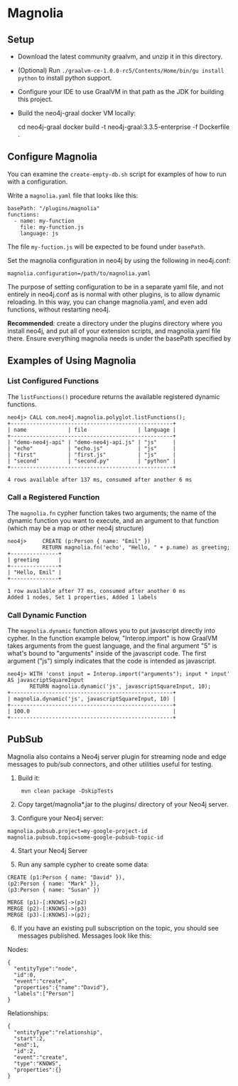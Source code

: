 Magnolia
===========

## Setup

- Download the latest community graalvm, and unzip it in this directory.
- (Optional) Run `./graalvm-ce-1.0.0-rc5/Contents/Home/bin/gu install python` to install python support.
- Configure your IDE to use GraalVM in that path as the JDK for building this project.
- Build the neo4j-graal docker VM locally:

    cd neo4j-graal
    docker build -t neo4j-graal:3.3.5-enterprise -f Dockerfile .

## Configure Magnolia

You can examine the `create-empty-db.sh` script for examples of how to run with a configuration.

Write a `magnolia.yaml` file that looks like this:

    basePath: "/plugins/magnolia"
    functions:
      - name: my-function
        file: my-function.js
        language: js

The file `my-fuction.js` will be expected to be found under `basePath`.

Set the magnolia configuration in neo4j by using the following in neo4j.conf:

`magnolia.configuration=/path/to/magnolia.yaml`

The purpose of setting configuration to be in a separate yaml file, and not entirely in neo4j.conf
as is normal with other plugins, is to allow dynamic reloading.  In this way, you can change magnolia.yaml, and 
even add functions, without restarting neo4j.

**Recommended**: create a directory under the plugins directory where you install neo4j, and put all of your
extension scripts, and magnolia.yaml file there.  Ensure everything magnolia needs is under the basePath
specified by 

## Examples of Using Magnolia

### List Configured Functions

The `listFunctions()` procedure returns the available registered dynamic functions.

    neo4j> CALL com.neo4j.magnolia.polyglot.listFunctions();
    +---------------------------------------------------+
    | name             | file                | language |
    +---------------------------------------------------+
    | "demo-neo4j-api" | "demo-neo4j-api.js" | "js"     |
    | "echo"           | "echo.js"           | "js"     |
    | "first"          | "first.js"          | "js"     |
    | "second"         | "second.py"         | "python" |
    +---------------------------------------------------+
    
    4 rows available after 137 ms, consumed after another 6 ms

### Call a Registered Function

The `magnolia.fn` cypher function takes two arguments; the name of the dynamic function you want to 
execute, and an argument to that function (which may be a map or other neo4j structure)

    neo4j>     CREATE (p:Person { name: "Emil" })
               RETURN magnolia.fn('echo', "Hello, " + p.name) as greeting;
    +---------------+
    | greeting      |
    +---------------+
    | "Hello, Emil" |
    +---------------+
    
    1 row available after 77 ms, consumed after another 0 ms
    Added 1 nodes, Set 1 properties, Added 1 labels

### Call Dynamic Function

The `magnolia.dynamic` function allows you to put javascript directly into cypher.  In the function
example below, "Interop.import" is how GraalVM takes arguments from the guest language, and the final
argument "5" is what's bound to "arguments" inside of the javascript code.  The first argument ("js") simply
indicates that the code is intended as javascript.

    neo4j> WITH 'const input = Interop.import("arguments"); input * input' AS javascriptSquareInput
           RETURN magnolia.dynamic('js', javascriptSquareInput, 10);
    +---------------------------------------------------+
    | magnolia.dynamic('js', javascriptSquareInput, 10) |
    +---------------------------------------------------+
    | 100.0                                             |
    +---------------------------------------------------+

## PubSub

Magnolia also contains a Neo4j server plugin for streaming node and edge messages to pub/sub
connectors, and other utilities useful for testing.

1. Build it:

        mvn clean package -DskipTests

2. Copy target/magnolia*.jar to the plugins/ directory of your Neo4j server.

3.  Configure your Neo4j server:

```
magnolia.pubsub.project=my-google-project-id
magnolia.pubsub.topic=some-google-pubsub-topic-id
```

4. Start your Neo4j Server

5. Run any sample cypher to create some data:

```
CREATE (p1:Person { name: "David" }),
(p2:Person { name: "Mark" }),
(p3:Person { name: "Susan" })

MERGE (p1)-[:KNOWS]->(p2)
MERGE (p2)-[:KNOWS]->(p3)
MERGE (p3)-[:KNOWS]->(p2);
```

6. If you have an existing pull subscription on the topic, you should see messages published.  Messages look like this:

Nodes:
```
{ 
  "entityType":"node",
  "id":0,
  "event":"create",
  "properties":{"name":"David"},
  "labels":["Person"]
}
```

Relationships:
```
{
  "entityType":"relationship",
  "start":2,
  "end":1,
  "id":2,
  "event":"create",
  "type":"KNOWS",
  "properties":{}
}
```
